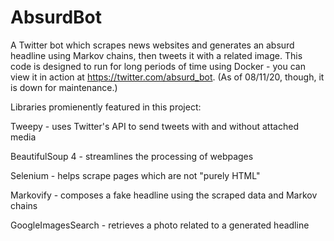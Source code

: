 # AbsurdBot
A Twitter bot which scrapes news websites and generates an absurd headline using Markov chains, then tweets it with a related image.
This code is designed to run for long periods of time using Docker - you can view it in action at https://twitter.com/absurd_bot. (As of 08/11/20, though, it is down for maintenance.)

Libraries promienently featured in this project:

Tweepy - uses Twitter's API to send tweets with and without attached media

BeautifulSoup 4 - streamlines the processing of webpages

Selenium - helps scrape pages which are not "purely HTML"

Markovify - composes a fake headline using the scraped data and Markov chains

GoogleImagesSearch - retrieves a photo related to a generated headline
